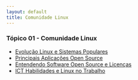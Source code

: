 ```yaml
---
layout: default
title: Comunidade Linux
---
```


### Tópico 01 - Comunidade Linux
- [Evolução Linux e Sistemas Populares](./01-book-lpi/Topico%2001%20-%20Comunidade%20Linux/1.1%20-%20EvoluçãoLinuxAndSistemasPopulares.md)
- [Principais Aplicações Open Source](./01-book-lpi/Topico%2001%20-%20Comunidade%20Linux/1.2%20-%20PrincipaisAplicaçõesOpenSource.md)
- [Entendendo Software Open Source e Licenças](./01-book-lpi/Topico%2001%20-%20Comunidade%20Linux/1.3%20-%20EntendendoSoftwareOpenSourceAndSuasLicencas.md)
- [ICT Habilidades e Linux no Trabalho](./01-book-lpi/Topico%2001%20-%20Comunidade%20Linux/1.4%20-%20ICT_habilidadesAndLinuxWork.md)
